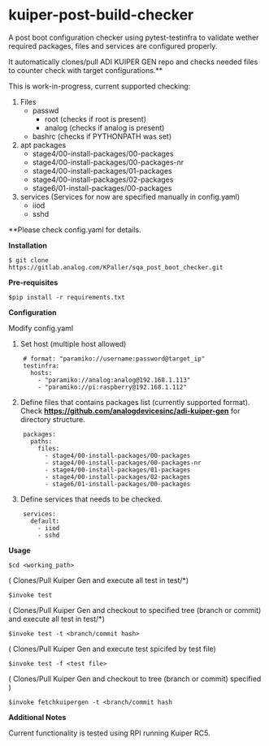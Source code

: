 # kuiper-post-build-checker

A post boot configuration checker using pytest-testinfra to validate wether required packages, files and services are configured properly.

It automatically clones/pull ADI KUIPER GEN repo and checks needed files to counter
check with target configurations.**

This is work-in-progress, current supported checking:
1. Files
    * passwd
        * root (checks if root is present)
        * analog (checks if analog is present)
    * bashrc (checks if PYTHONPATH was set)
2. apt packages
    * stage4/00-install-packages/00-packages
    * stage4/00-install-packages/00-packages-nr
    * stage4/00-install-packages/01-packages
    * stage4/00-install-packages/02-packages
    * stage6/01-install-packages/00-packages
3. services (Services for now are specified manually in config.yaml)
    * iiod
    * sshd



**Please check config.yaml for details.

**Installation**

`$ git clone https://gitlab.analog.com/KPaller/sqa_post_boot_checker.git`

**Pre-requisites**

`$pip install -r requirements.txt`

**Configuration**

Modify config.yaml

1. Set host (multiple host allowed)
```
    # format: "paramiko://username:password@target_ip"
    testinfra:
      hosts:
        - "paramiko://analog:analog@192.168.1.113"
        - "paramiko://pi:raspberry@192.168.1.112"
```

2. Define files that contains packages list (currently supported format).
   Check **https://github.com/analogdevicesinc/adi-kuiper-gen** for directory structure.
```
    packages:
      paths:
        files:
          - stage4/00-install-packages/00-packages
          - stage4/00-install-packages/00-packages-nr
          - stage4/00-install-packages/01-packages
          - stage4/00-install-packages/02-packages
          - stage6/01-install-packages/00-packages
```

3. Define services that needs to be checked.
```
    services:
      default:
        - iiod
        - sshd
```


**Usage**

`$cd <working_path>`


( Clones/Pull Kuiper Gen and execute all test in test/*)

`$invoke test`


( Clones/Pull Kuiper Gen and checkout to specified tree (branch or commit)  and execute all test in test/*)

`$invoke test -t <branch/commit hash>`


( Clones/Pull Kuiper Gen and  execute test spicifed by test file)

`$invoke test -f <test file>`

( Clones/Pull Kuiper Gen and checkout to tree (branch or commit) specified )

`$invoke fetchkuipergen -t <branch/commit hash`

**Additional Notes**

Current functionality is tested using RPI running Kuiper RC5.





